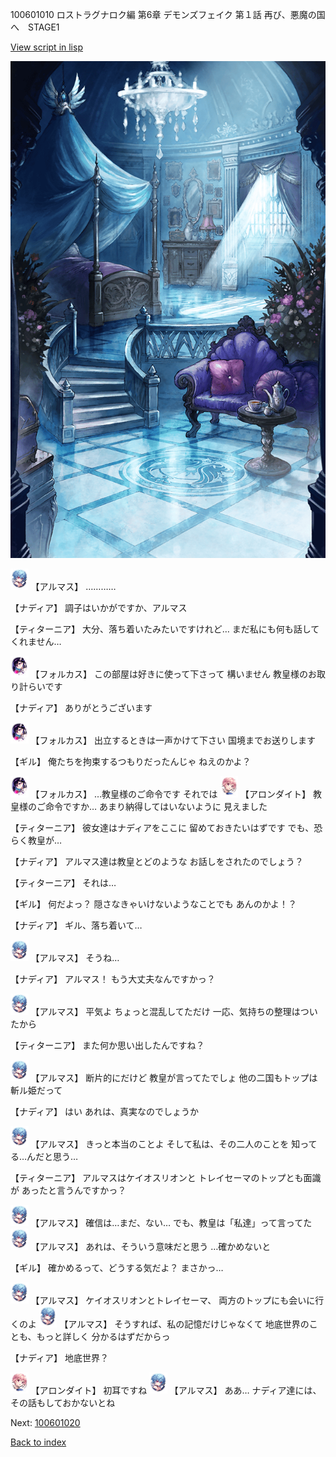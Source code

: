 100601010 ロストラグナロク編 第6章 デモンズフェイク 第１話 再び、悪魔の国へ　STAGE1

[View script in lisp](../scripts/100601010.txt)

![400_angel_castle_room.png](../images/backgrounds/400_angel_castle_room.png)

<img src="../images/units/3103811.png" alt="3103811.png" height="34"/>
【アルマス】
…………

【ナディア】
調子はいかがですか、アルマス

【ティターニア】
大分、落ち着いたみたいですけれど…
まだ私にも何も話してくれません…

<img src="../images/units/3301811.png" alt="3301811.png" height="34"/>
【フォルカス】
この部屋は好きに使って下さって
構いません
教皇様のお取り計らいです

【ナディア】
ありがとうございます

<img src="../images/units/3301811.png" alt="3301811.png" height="34"/>
【フォルカス】
出立するときは一声かけて下さい
国境までお送りします

【ギル】
俺たちを拘束するつもりだったんじゃ
ねえのかよ？

<img src="../images/units/3301811.png" alt="3301811.png" height="34"/>
【フォルカス】
…教皇様のご命令です
それでは

<img src="../images/units/3100711.png" alt="3100711.png" height="34"/>
【アロンダイト】
教皇様のご命令ですか…
あまり納得してはいないように
見えました

【ティターニア】
彼女達はナディアをここに
留めておきたいはずです
でも、恐らく教皇が…

【ナディア】
アルマス達は教皇とどのような
お話しをされたのでしょう？

【ティターニア】
それは…

【ギル】
何だよっ？
隠さなきゃいけないようなことでも
あんのかよ！？

【ナディア】
ギル、落ち着いて…

<img src="../images/units/3103811.png" alt="3103811.png" height="34"/>
【アルマス】
そうね…

【ナディア】
アルマス！
もう大丈夫なんですかっ？

<img src="../images/units/3103811.png" alt="3103811.png" height="34"/>
【アルマス】
平気よ
ちょっと混乱してただけ
一応、気持ちの整理はついたから

【ティターニア】
また何か思い出したんですね？

<img src="../images/units/3103811.png" alt="3103811.png" height="34"/>
【アルマス】
断片的にだけど
教皇が言ってたでしょ
他の二国もトップは斬ル姫だって

【ナディア】
はい
あれは、真実なのでしょうか

<img src="../images/units/3103811.png" alt="3103811.png" height="34"/>
【アルマス】
きっと本当のことよ
そして私は、その二人のことを
知ってる…んだと思う…

【ティターニア】
アルマスはケイオスリオンと
トレイセーマのトップとも面識が
あったと言うんですかっ？

<img src="../images/units/3103811.png" alt="3103811.png" height="34"/>
【アルマス】
確信は…まだ、ない…
でも、教皇は「私達」って言ってた

<img src="../images/units/3103811.png" alt="3103811.png" height="34"/>
【アルマス】
あれは、そういう意味だと思う
…確かめないと

【ギル】
確かめるって、どうする気だよ？
まさかっ…

<img src="../images/units/3103811.png" alt="3103811.png" height="34"/>
【アルマス】
ケイオスリオンとトレイセーマ、
両方のトップにも会いに行くのよ

<img src="../images/units/3103811.png" alt="3103811.png" height="34"/>
【アルマス】
そうすれば、私の記憶だけじゃなくて
地底世界のことも、もっと詳しく
分かるはずだからっ

【ナディア】
地底世界？

<img src="../images/units/3100711.png" alt="3100711.png" height="34"/>
【アロンダイト】
初耳ですね

<img src="../images/units/3103811.png" alt="3103811.png" height="34"/>
【アルマス】
ああ…
ナディア達には、
その話もしておかないとね

Next: [100601020](100601020.md)

[Back to index](index.md)
